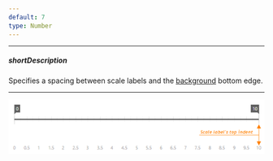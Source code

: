 ```yaml
---
default: 7
type: Number
---
```

---
##### shortDescription
Specifies a spacing between scale labels and the [background](/api-reference/20%20Data%20Visualization%20Widgets/dxRangeSelector/1%20Configuration/background '/Documentation/ApiReference/Data_Visualization_Widgets/dxRangeSelector/Configuration/background/') bottom edge.

---
![RangeSelectorScaleLabelTopIndent ChartJS](/images/ChartJS/RangeSelectorScaleLabelTopIndent.png)